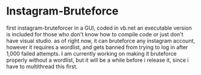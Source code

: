 # Instagram-Bruteforce
first instagram-bruteforcer in a GUI, coded in vb.net
an executable version is included for those who don't know how to compile code or just don't have visual studio.
as of right now, it can bruteforce any instagram account, however it requires a wordlist, and gets banned from trying to log in after 1,000 failed attempts. 
I am currently working on making it bruteforce properly without a wordlist, but it will be a while before i release it, since i have to multithread this first.
